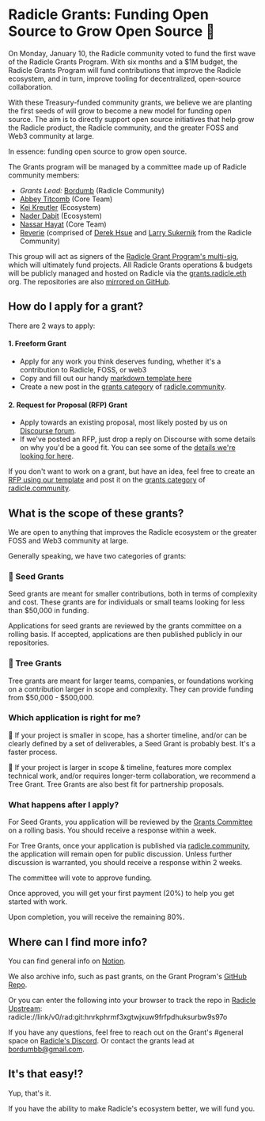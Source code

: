 # Radicle Grants: Funding Open Source to Grow Open Source 🌱

On Monday, January 10, the Radicle community voted to fund the first wave of the Radicle Grants Program. With six months and a $1M budget, the Radicle Grants Program will fund contributions that improve the Radicle ecosystem, and in turn, improve tooling for decentralized, open-source collaboration.

With these Treasury-funded community grants, we believe we are planting the first seeds of will grow to become a new model for funding open source. The aim is to directly support open source initiatives that help grow the Radicle product, the Radicle community, and the greater FOSS and Web3 community at large.

In essence: funding open source to grow open source.

The Grants program will be managed by a committee made up of Radicle community members:

- *Grants Lead:* [Bordumb](https://twitter.com/bordumbb) (Radicle Community)
- [Abbey Titcomb](https://twitter.com/abbey_titcomb) (Core Team)
- [Kei Kreutler](https://twitter.com/keikreutler) (Ecosystem)
- [Nader Dabit](https://twitter.com/dabit3) (Ecosystem)
- [Nassar Hayat](https://twitter.com/nassarhayat) (Core Team)
- [Reverie](https://twitter.com/hi_reverie) (comprised of [Derek Hsue](https://twitter.com/derek_hsue) and [Larry Sukernik](https://twitter.com/lsukernik) from the Radicle Community)

This group will act as signers of the [Radicle Grant Program's multi-sig](https://gnosis-safe.io/app/eth:0x394B920c5d39E0Ca40fCa2871569B6B90D750c7c/balances), which will ultimately fund projects. All Radicle Grants operations & budgets will be publicly managed and hosted on Radicle via the [grants.radicle.eth](https://app.radicle.network/orgs/grants.radicle.eth) org. The repositories are also [mirrored on GitHub](https://github.com/radicle-dev/radicle-grants).

## How do I apply for a grant?

There are 2 ways to apply:

#### 1. Freeform Grant 
* Apply for any work you think deserves funding, whether it's a contribution to Radicle, FOSS, or web3 
* Copy and fill out our handy [markdown template here](https://raw.githubusercontent.com/radicle-dev/radicle-grants/main/grants/applications/template.md)
* Create a new post in the [grants category](https://radicle.community/c/grants/24) of [radicle.community](https://radicle.community/).

#### 2. Request for Proposal (RFP) Grant
* Apply towards an existing proposal, most likely posted by us on [Discourse forum](https://radicle.community/c/grants/24).
* If we've posted an RFP, just drop a reply on Discourse with some details on why you'd be a good fit. You can see some of the [details we're looking for here](https://raw.githubusercontent.com/radicle-dev/radicle-grants/main/grants/applications/template.md).

If you don't want to work on a grant, but have an idea, feel free to create an [RFP using our template](https://github.com/radicle-dev/radicle-grants/blob/main/rfps/template.md) and post it on the [grants category](https://radicle.community/c/grants/24) of [radicle.community](https://radicle.community/).

## What is the scope of these grants?

We are open to anything that improves the Radicle ecosystem or the greater FOSS and Web3 community at large.

Generally speaking, we have two categories of grants:

### 🌱 Seed Grants

Seed grants are meant for smaller contributions, both in terms of complexity and cost. These grants are for individuals or small teams looking for less than $50,000 in funding. 

Applications for seed grants are reviewed by the grants committee on a rolling basis. If accepted, applications are then published publicly in our repositories. 

### 🌲 Tree Grants

Tree grants are meant for larger teams, companies, or foundations working on a contribution larger in scope and complexity. They can provide funding from $50,000 - $500,000. 

### Which application is right for me?
🌱 If your project is smaller in scope, has a shorter timeline, and/or can be clearly defined by a set of deliverables, a Seed Grant is probably best. It's a faster process.

🌲 If your project is larger in scope & timeline, features more complex technical work, and/or requires longer-term collaboration, we recommend a Tree Grant. Tree Grants are also best fit for partnership proposals.

### What happens after I apply?

For Seed Grants, you application will be reviewed by the [Grants Committee](https://github.com/radicle-dev/radicle-grants#team) on a rolling basis. You should receive a response within a week. 

For Tree Grants, once your application is published via [radicle.community](https://radicle.community/c/grants/24), the application will remain open for public discussion. Unless further discussion is warranted, you should receive a response within 2 weeks.

The committee will vote to approve funding.

Once approved, you will get your first payment (20%) to help you get started with work.

Upon completion, you will receive the remaining 80%.

## Where can I find more info?

You can find general info on [Notion](https://www.notion.so/forest-text-046/Radicle-Grants-cf58bc44342d4e2f84605a701f41a137).

We also archive info, such as past grants, on the Grant Program's [GitHub Repo](https://github.com/radicle-dev/radicle-grants).

Or you can enter the following into your browser to track the repo in [Radicle Upstream](https://radicle.xyz/tryit):
radicle://link/v0/rad:git:hnrkphrmf3xgtwjxuw9frfpdhuksurbw9s97o

If you have any questions, feel free to reach out on the Grant's #general space on [Radicle's Discord](https://discord.gg/aNZdn5hP). Or contact the grants lead at <bordumbb@gmail.com>.

## It's that easy!?
Yup, that's it. 

If you have the ability to make Radicle's ecosystem better, we will fund you.
